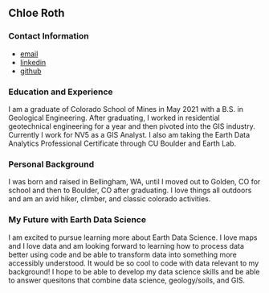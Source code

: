 ## Chloe Roth 
### Contact Information
* [email](chloeroth1@icloud.com)
* [linkedin](https://www.linkedin.com/in/chloe-roth-534831204/)
* [github](https://github.com/chloeroth22)
### Education and Experience  
I am a graduate of Colorado School of Mines in May 2021 with a B.S. in Geological Engineering. After graduating, I worked in residential geotechnical engineering for a year and then pivoted into the GIS industry. Currently I work for NV5 as a GIS Analyst. I also am taking the Earth Data Analytics Professional Certificate through CU Boulder and Earth Lab. 
### Personal Background
I was born and raised in Bellingham, WA, until I moved out to Golden, CO for school and then to Boulder, CO after graduating. I love things all outdoors and am an avid hiker, climber, and classic colorado activities.
### My Future with Earth Data Science
I am excited to pursue learning more about Earth Data Science. I love maps and I love data and am looking forward to learning how to process data better using code and be able to transform data into something more accessibly understood. It would be so cool to code with data relevant to my background! I hope to be able to develop my data science skills and be able to answer quesitons that combine data science, geology/soils, and GIS. 
